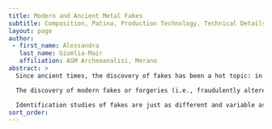 ```yaml
---
title: Modern and Ancient Metal Fakes
subtitle: Composition, Patina, Production Technology, Technical Details
layout: page
author:
 - first_name: Alessandra
   last_name: Giumlia-Mair
   affiliation: AGM Archeoanalisi, Merano
abstract: >
  Since ancient times, the discovery of fakes has been a hot topic: in the course of our scientific research we quite often discover interesting examples of ancient imitations of valuable items or coins. They give us a glimpse into what was considered precious at the time in which they were produced, and represent a welcome addition to our knowledge.

  The discovery of modern fakes or forgeries (i.e., fraudulently altered ancient pieces) is a very different matter. Unrecognized fakes mar our perception of antiquity and must be identified and removed from the cases of our museums.

  Identification studies of fakes are just as different and variable as the multitude of objects that come under our eyes while studying museum collections. In this paper, some of the most skillful ways of ageing freshly made objects, for example by applying some kind of a fake patina, are presented; “wrong” technical details are described; and several examples of ancient and modern fakes are discussed by highlighting their peculiarities.
sort_order:
---
```

